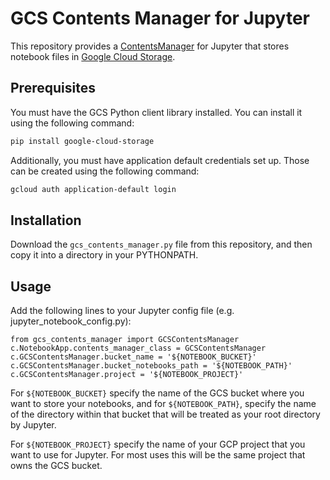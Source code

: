 # GCS Contents Manager for Jupyter

This repository provides a [ContentsManager](https://jupyter-notebook.readthedocs.io/en/stable/extending/contents.html)
for Jupyter that stores notebook files in [Google Cloud Storage](https://cloud.google.com/storage).

## Prerequisites

You must have the GCS Python client library installed. You can
install it using the following command:

```sh
pip install google-cloud-storage
```

Additionally, you must have application default credentials
set up. Those can be created using the following command:

```sh
gcloud auth application-default login
```

## Installation

Download the `gcs_contents_manager.py` file from this repository,
and then copy it into a directory in your PYTHONPATH.

## Usage

Add the following lines to your Jupyter config file (e.g. jupyter_notebook_config.py):

    from gcs_contents_manager import GCSContentsManager
    c.NotebookApp.contents_manager_class = GCSContentsManager
    c.GCSContentsManager.bucket_name = '${NOTEBOOK_BUCKET}'
    c.GCSContentsManager.bucket_notebooks_path = '${NOTEBOOK_PATH}'
    c.GCSContentsManager.project = '${NOTEBOOK_PROJECT}'

For `${NOTEBOOK_BUCKET}` specify the name of the GCS bucket where
you want to store your notebooks, and for `${NOTEBOOK_PATH}`,
specify the name of the directory within that bucket that will be
treated as your root directory by Jupyter.

For `${NOTEBOOK_PROJECT}` specify the name of your GCP project
that you want to use for Jupyter. For most uses this will be the
same project that owns the GCS bucket.
